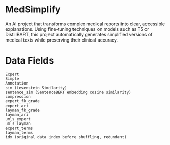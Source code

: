 # MedSimplify
An AI project that transforms complex medical reports into clear, accessible explanations. Using fine-tuning techniques on models such as T5 or DistillBART, this project automatically generates simplified versions of medical texts while preserving their clinical accuracy.

# Data Fields

```
Expert
Simple
Annotation
sim (Levenstein Similarity)
sentence_sim (SentenceBERT embedding cosine similarity)
compression
expert_fk_grade
expert_ari	
layman_fk_grade	
layman_ari	
umls_expert	
umls_layman	
expert_terms	
layman_terms	
idx (original data index before shuffling, redundant)
```